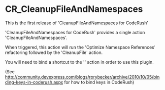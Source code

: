 CR_CleanupFileAndNamespaces
===========================



This is the first release of 'CleanupFileAndNamespaces for CodeRush'

'CleanupFileAndNamespaces for CodeRush' provides a single action 'CleanupFileAndNamespaces'.

When triggered, this action will run the 'Optimize Namespace References' refactoring followed by the 'CleanupFile' action.

You will need to bind a shortcut to the '' action in order to use this plugin.

(See http://community.devexpress.com/blogs/rorybecker/archive/2010/10/05/binding-keys-in-coderush.aspx for how to bind keys in CodeRush)
